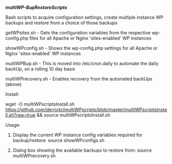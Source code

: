 **_multiWP-BupRestoreScripts_**

Bash scripts to acquire configuration settings, create multiple instance WP backups and restore from a choice of those backups

getWPsites.sh - Gets the configuration variables from the respective wp-config.php files for all Apache or Nginx 'sites-enabled' WP instances

showWPconfig.sh - Shows the wp-config.php settings for all Apache or Nginx 'sites-enabled' WP instances

multiWPBup.sh - This is moved into /etc/cron.daily to automate the daily backUp, on a rolling 10 day basis

multiWPrecovery.sh - Enables recovery from the automated backUps (above)



Install:

wget -O multiWPscriptsInstall.sh https://github.com/derrickr/multiWPscripts/blob/master/multiWPscriptsInstall.sh?raw=true && source multiWPscriptsInstall.sh


Usage:

1. Display the current WP instance config variables required for backup/restore:
   source showWPconfigs.sh

2. Dialog box showing the available backups to restore from:
   source multiWPrecovery.sh
